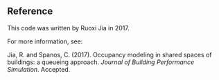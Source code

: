 ## Reference
This code was written by Ruoxi Jia in 2017.

For more information, see:

Jia, R. and Spanos, C. (2017). Occupancy modeling in shared spaces of buildings: a queueing approach. *Journal of Building Performance Simulation*. Accepted.
